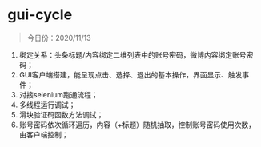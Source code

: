 # gui-cycle
>今日份：2020/11/13  
>
1. 绑定关系：头条标题/内容绑定二维列表中的账号密码，微博内容绑定账号密码；
2. GUI客户端搭建，能呈现点击、选择、退出的基本操作，界面显示、触发事件；
3. 对接selenium跑通流程；
4. 多线程运行调试；
5. 滑块验证码函数方法调试；
6. 账号密码依次循环遍历，内容（+标题）随机抽取，控制账号密码使用次数，由客户端控制；
